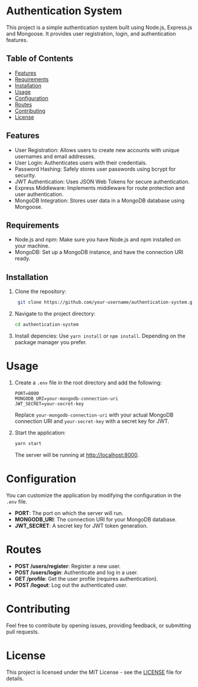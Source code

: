 # Authentication System

This project is a simple authentication system built using Node.js, Express.js and Mongoose. It provides user registration, login, and authentication features.

## Table of Contents

- [Features](#features)
- [Requirements](#requirements)
- [Installation](#installation)
- [Usage](#usage)
- [Configuration](#configuration)
- [Routes](#routes)
- [Contributing](#contributing)
- [License](#license)

## Features

- User Registration: Allows users to create new accounts with unique usernames and email addresses.
- User Login: Authenticates users with their credentials.
- Password Hashing: Safely stores user passwords using bcrypt for security.
- JWT Authentication: Uses JSON Web Tokens for secure authentication.
- Express Middleware: Implements middleware for route protection and user authentication.
- MongoDB Integration: Stores user data in a MongoDB database using Mongoose.

## Requirements

- Node.js and npm: Make sure you have Node.js and npm installed on your machine.
- MongoDB: Set up a MongoDB instance, and have the connection URI ready.

## Installation

1. Clone the repository:

   ```bash
    git clone https://github.com/your-username/authentication-system.git
   ```

2. Navigate to the project directory:

   ```bash
   cd authentication-system
   ```

3. Install depencies:
   Use `yarn install` or `npm install`. Depending on the package manager you prefer.

# Usage

1. Create a `.env` file in the root directory and add the following:

   ```env
   PORT=8000
   MONGODB_URI=your-mongodb-connection-uri
   JWT_SECRET=your-secret-key
   ```

   Replace `your-mongodb-connection-uri` with your actual MongoDB connection URI and `your-secret-key` with a secret key for JWT.

2. Start the application:

   ```bash
   yarn start
   ```

   The server will be running at [http://localhost:8000](http://localhost:8000).

# Configuration

You can customize the application by modifying the configuration in the `.env` file.

- **PORT**: The port on which the server will run.
- **MONGODB_URI**: The connection URI for your MongoDB database.
- **JWT_SECRET**: A secret key for JWT token generation.

# Routes

- **POST /users/register**: Register a new user.
- **POST /users/login**: Authenticate and log in a user.
- **GET /profile**: Get the user profile (requires authentication).
- **POST /logout**: Log out the authenticated user.

# Contributing

Feel free to contribute by opening issues, providing feedback, or submitting pull requests.

# License

This project is licensed under the MIT License - see the [LICENSE](LICENSE) file for details.
